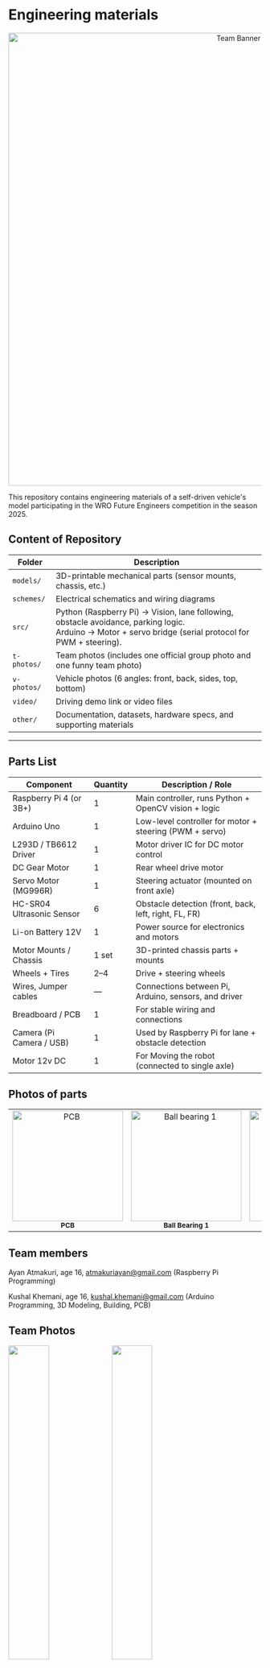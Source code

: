 Engineering materials
====


<p align="center">
  <img src="https://raw.githubusercontent.com/ayan-atm/WRO_FE_2025-26/main/other/TeamBanner.png" alt="Team Banner" width="900"/>
</p>

This repository contains engineering materials of a self-driven vehicle's model participating in the WRO Future Engineers competition in the season 2025.

## Content of Repository

| Folder     | Description |
|------------|-------------|
| `models/`  | 3D-printable mechanical parts (sensor mounts, chassis, etc.) |
| `schemes/` | Electrical schematics and wiring diagrams |
| `src/`     | Python (Raspberry Pi) → Vision, lane following, obstacle avoidance, parking logic.<br>Arduino → Motor + servo bridge (serial protocol for PWM + steering). |
| `t-photos/`| Team photos (includes one official group photo and one funny team photo) |
| `v-photos/`| Vehicle photos (6 angles: front, back, sides, top, bottom) |
| `video/`   | Driving demo link or video files |
| `other/`   | Documentation, datasets, hardware specs, and supporting materials |

---

##  Parts List

| Component                | Quantity | Description / Role                                     |
|--------------------------|----------|--------------------------------------------------------|
| Raspberry Pi 4 (or 3B+)  | 1        | Main controller, runs Python + OpenCV vision + logic   |
| Arduino Uno              | 1        | Low-level controller for motor + steering (PWM + servo)|
| L293D / TB6612 Driver    | 1        | Motor driver IC for DC motor control                   |
| DC Gear Motor            | 1        | Rear wheel drive motor                                 |
| Servo Motor (MG996R)     | 1        | Steering actuator (mounted on front axle)              |
| HC-SR04 Ultrasonic Sensor| 6        | Obstacle detection (front, back, left, right, FL, FR)  |
| Li-on Battery 12V        | 1        | Power source for electronics and motors                |
| Motor Mounts / Chassis   | 1 set    | 3D-printed chassis parts + mounts                      |
| Wheels + Tires           | 2–4      | Drive + steering wheels                                |
| Wires, Jumper cables     | —        | Connections between Pi, Arduino, sensors, and driver   |
| Breadboard / PCB         | 1        | For stable wiring and connections                      |
| Camera (Pi Camera / USB) | 1        | Used by Raspberry Pi for lane + obstacle detection     |
| Motor 12v DC             | 1        | For Moving the robot (connected to single axle)     |

<!-- Parts Gallery -->
<h2> Photos of parts</h2>

<table>
  <tr>
    <td align="center">
      <img src="other/PCB.jpeg" width="220" alt="PCB"><br/>
      <sub><b>PCB</b></sub>
    </td>
    <td align="center">
      <img src="other/Ball%20bearing%2020mmx40mm.jpg" width="220" alt="Ball bearing 1"><br/>
      <sub><b>Ball Bearing 1</b></sub>
    </td>
    <td align="center">
      <img src="other/Ball%20bearing%202.jpg" width="220" alt="Ball bearing 2"><br/>
      <sub><b>Ball Bearing 2</b></sub>
    </td>
    <td align="center">
      <img src="other/Motor%20Shield.webp" width="220" alt="Motor Shield"><br/>
      <sub><b>Motor Shield</b></sub>
    </td>
  </tr>
</table>

## Team members

Ayan Atmakuri, age 16, atmakuriayan@gmail.com 
(Raspberry Pi Programming)

Kushal Khemani, age 16, kushal.khemani@gmail.com
(Arduino Programming, 3D Modeling, Building, PCB)

## Team Photos

<img src="https://github.com/ayan-atm/WRO_FE_2025-26/raw/main/t-photos/Official%20Picture.jpeg" width="40%" height="40%"> <img src="https://github.com/ayan-atm/WRO_FE_2025-26/raw/main/t-photos/Funny%20Picture.png" width="40%" height="40%">

Ayan Atmakuri (Purple shirt), Kushal Khemani (Grey shirt with green collar)

##  Quick Overview

A vision-guided mini-vehicle using:

- **Raspberry Pi**: Computer vision (OpenCV), control logic (PD + FSM)  
- **Arduino Uno**: Motor and servo actuation, obstacle feedback  
- **Simple Serial Protocol**: Commands like `M <int>`, `SUS <us>`, `STOP`, `PING`  
- **Features**: Lane following, obstacle avoidance, auto-parking, HSV tuning, simulator.

# Introduction

This repository hosts the software and wiring for an autonomous robot car built for the **World Robot Olympiad 2025 – Future Engineers Challenge**.

The design leverages a **Raspberry Pi** for high-level perception and decision-making—handling lane detection, obstacle avoidance, color-coded behavior (e.g., pass red on the right, green on the left), and vision-guided parking—while an **Arduino Uno** handles real-time actuation of the DC drive motor and steering servo based on those decisions. This documentation provided a step-by-step process on how you can implement your own robot.

### System Workflow - We use this to set ground rules

1. **Vision & Perception (Raspberry Pi)**  
   - Captures camera frames and processes them for road lanes, colored markers, and parking bays.  
   - Runs a state machine with PD control logic, lap counting, and parking alignment commands.

2. **Control Communication**  
   - Sends steering (e.g., servo angle) and throttle (motor PWM) commands via serial to the Arduino.

3. **Motion Execution (Arduino)**  
   - Receives commands and outputs PWM for the motor driver (L293D/TB6612) and servo control for steering.

4. **Real World Performance**  
   - Car autonomously navigates laps, avoids obstacles, obeys color-based passing rules, executes turnarounds, and completes vision-guided parallel parking.



## 1. Mobility Management - finding what suits best 

Our vehicle’s mobility system has been engineered for robust, stable navigation across both Open and Obstacle Challenges in WRO 2025. The setup balances power, control precision, and sensor integration using reliable, competition-grade components.

### Motor Selection and Implementation

We selected a **12V DC gear motor rated at 300 RPM** for propulsion. The decision was based on:

* **High torque output**, necessary for low-speed maneuvers and quick directional changes
* Sufficient RPM to maintain speed while tracking lines or navigating walls
* Compatibility with the **L293D motor driver shield**, which allows:

  * PWM-based speed control via **digital pin D11**
  * Direction control via built-in 74HC595 shift register (internal use of D4, D7, D8, D12)

Only **Motor M1** on the shield is used, simplifying wiring and reducing interference with ultrasonic TRIG/ECHO pins.

### Steering Mechanism

Steering is handled by an **MG996R high-torque servo motor**, chosen for its:

* **Superior torque (up to 10kg.cm)**, ideal for precise control of front-wheel pivot steering
* Robust metal gears suitable for extended use and minor shocks
* Faster response time compared to standard 9g hobby servos

The servo is powered via a **dedicated buck converter set at 5V**, ensuring:

* Stable power supply without drawing current from the Arduino
* Protection against brownout during high-load movements

The servo signal is connected to **digital pin D9** and is controlled via the `Servo.h` library.

### Chassis and Component Mounting

The chassis is a **custom design** with cutouts and supports for:

* Arduino Uno + L293D Shield (stacked)
* Servo motor mounted at the front axle for steering
* Power bank or Li-ion battery for 12V supply
* Buck converter securely fixed for servo
* Ultrasonic sensors (6x) around the perimeter

The mounting design ensures:

* **Center of gravity remains low**, aiding stability
* **Balanced front-rear weight** to avoid drift or oversteer
* **Mechanical isolation** for sensor mounts to avoid vibration interference

### Engineering Principles Applied

* **Torque over speed**: The 300 RPM motor offers sufficient torque for all obstacle scenarios and allows smooth lap completion.
* **Proportional control via PWM** for both speed and steering adjustments.
* **Power isolation**: Servo draws from a separate buck, preventing logic voltage drops on Arduino.

Failsafe routines in the software monitor obstacle proximity. If all sensor readings drop below safe limits, the car **automatically reverses and adjusts angle** to prevent collision or deadlock.


## 2. Power and Sense Management - trying to be energy efficient

To enable robust autonomous operation across both the Open and Obstacle Challenges, our power and sensing systems were designed to be modular, efficient, and fail-safe. Key design goals included isolating high-power and logic domains, ensuring consistent voltage supply for sensitive components, and providing wide-angle situational awareness through sensor fusion.

---

### Power Management

#### Power Source:

The entire vehicle is powered by a **12V Li-ion battery**, chosen for its:

* High energy density
* Lightweight form factor
* Rechargeability
* Ability to sustain current surges required by motors and electronics

The battery feeds both high-power components and regulated subsystems via a **step-down (buck) converter**.

#### Voltage Regulation:

* **DC Motor (12V)**: Powered directly from the battery through an L293D motor shield.
* **Servo Motor (MG996R, 5V)**: Powered via a dedicated buck converter to ensure stable current and prevent voltage dips under load.
* **Arduino Uno & Logic Circuits**: Supplied via the 5V rail, either from USB or regulated output from the buck.
* **Raspberry Pi** (Obstacle Challenge): Powered separately or through a second buck converter, ensuring isolation from motor spikes.

This separation of power rails helps avoid brownouts, particularly during servo actuation or rapid motor speed changes. A common ground is maintained to ensure reliable sensor readings.

#### Safety Features:

* On/off switch to isolate the main supply
* Fuse protection inline with the Li-ion output
* Reverse polarity and surge protection via onboard diode


###  Sense Management

#### Sensor System:

The vehicle uses **six ultrasonic distance sensors (HC-SR04)** strategically positioned to cover:

* Forward path detection
* Side wall following and obstacle clearance
* Rear proximity awareness

These sensors were selected based on:

* Proven reliability and accuracy (2–400 cm range)
* Low cost and easy integration with Arduino
* Minimal power consumption (\~15 mA per sensor)

#### Sensor Strategy:

* **Open Challenge**: The sensors guide wall-following behavior and lap-count detection using distance thresholds and orientation cues.
* **Obstacle Challenge**: The sensors serve as secondary proximity detection, while the **Raspberry Pi + camera** handles traffic signs, colored zones, and advanced navigation through computer vision.

#### Power Consumption Considerations:

All sensors operate on 5V logic. Since each sensor draws minimal current, they are powered directly from the Arduino 5V output. The servo's power-hungry nature warranted a dedicated 5V supply via buck converter to avoid interference.


## 3. Obstacle Management - the main challenge

Obstacle management in our self-driving vehicle focuses on real-time detection, decision-making, and recovery strategies to navigate both static and dynamic obstacles with minimal latency and high reliability.

The only solution - a **hybrid approach**:

* **Ultrasonic sensors (Arduino-controlled)** for reactive proximity-based obstacle avoidance
* **Camera + Raspberry Pi (OpenCV)** for computer vision tasks such as detecting stop signs, colored zones, and “No Entry” paths

---

### Strategy Overview - what we found after a few long discussions

#### **Open Challenge (Arduino-only):**

* Use ultrasonic sensors to detect walls and gaps
* Follow the left wall to maintain direction
* Avoid close-range collisions using threshold values
* Perform a lap-count using sensor fusion
* Maintain consistent motion unless a fail-safe triggers

#### **Obstacle Challenge (Raspberry Pi + Arduino):**

* Raspberry Pi processes camera input for traffic sign recognition
* On detecting a STOP sign, Pi sends a signal to Arduino to pause
* If a colored zone or arrow sign is detected, Pi sends directional decisions
* Arduino reacts with real-time motor and steering commands
* Failsafes include “no echo” situations, timeout recovery, and realignment

---

### Flow Diagram - easy to interpret

```
[Start]
   |
   v
[Sensor Calibration]
   |
   v
[Wall Following Enabled] ←-------------------------\
   |                                              |
   v                                              |
[Obstacle Detected?] --Yes--> [Decision: Stop/Turn/Slow]
   |                                              |
  No                                              v
   |                                  [Resume Wall Following]
   v                                              |
[Zone Entry Detected?] --Yes--> [Trigger Zone Handling Logic]
   |                                              |
  No                                              v
   |                                  [Lap Count or Finish?]
   v                                              |
[Continue Movement] -----------------------------/
```

---

### Pseudocode (Obstacle Challenge) - we learnt this last year

```plaintext
Start
→ Initialize Arduino and Pi communication
→ Start camera stream and ultrasonic sensors
→ While lap count < 3:
    - Use ultrasonic sensors for wall following
    - If front obstacle distance < 15 cm:
        - Stop or steer away
    - If Pi detects STOP sign:
        - Pause 3 seconds
    - If Pi detects “turn right”:
        - Send servo signal to turn
    - If Pi detects color zone:
        - Change speed / behavior
→ After 3 laps, stop car
```

---

### Arduino Code Snippet (Obstacle Handling Logic) - OOP

// Inside loop()

```cpp
long distFC = readDistance(TRIG_FC, ECHO_FC);
long distL = readDistance(TRIG_L, ECHO_L);
long distR = readDistance(TRIG_R, ECHO_R);

// Wall following logic
if (distL < 15) {
  turnRight();
} else if (distL > 30) {
  turnLeft();
} else {
  goStraight();
}

// Obstacle ahead
if (distFC < 12) {
  stopCar();
  delay(800);
  turnRight();  // Basic evasive action
  delay(400);
}
```

---

### Raspberry Pi Role (Computer Vision)

The Pi runs OpenCV-based code to:

* Detect red signs
* Recognize arrows for directional instructions
* Identify colored zones using HSV masks

After classification, the Pi sends command signals to Arduino via serial:

* `"STOP"`, `"LEFT"`, `"RIGHT"`, etc.

The Arduino interprets these and adjusts movement accordingly.

---

### Failsafe Mechanisms

* **No echo recovery**: If no echo is received from a sensor for more than 3 reads, the car slows down and centers.
* **Stuck detection**: If the car hasn't moved in distance (based on rear sensors), it reverses for 1 second and retries.
* **Soft timeout**: If a lap takes longer than 2 minutes, the system logs an alert.
* **Reversing**: The car reverses if it is less than 15 cm from an obstacle.



# Arduino Pin Mapping for Self-Driving Car (WRO 2025) 

**This is what we decided upon...**

### 🔧 Motor (M1 via L293D Shield)
- **Speed (PWM):** `D11`  
- **Direction:** Handled internally by the shield’s 74HC595  
  *(Uses internal pins D4, D7, D8, D12 — do not control directly)*

---

### Servo Motor
- **Signal Pin:** `D9`

---

### Ultrasonic Sensors (6 Total)
> Echo lines are placed on analog pins `A0–A5` for cleaner signal and to free digital pins.  
> Trigger lines are assigned to available digital pins.


# Unit Testing 

These are standalone Arduino sketches to test individual subsystems (servo, motor, ultrasonic sensors) before integrating them together.  
Each can be copied into the Arduino IDE and uploaded separately.



### 1) Servo Sweep (D9)

Moves the steering **servo** smoothly from 0°→180°→0°.  
⚠️ **Important:** MG996R needs its own 5–6 V supply (≥3 A). Do not power from the Arduino 5 V pin.
Errors I made - did not use a buck converter to supply constant voltage and amps. This caused stuttering in the steering.

```cpp
#include <Servo.h>

Servo myServo;

void setup() {
  myServo.attach(9);   // Servo signal on D9 (power from external 5–6 V)
}

void loop() {
  // Sweep 0° -> 180°
  for (int pos = 0; pos <= 180; pos += 5) {
    myServo.write(pos);
    delay(50);
  }
  // Sweep back 180° -> 0°
  for (int pos = 180; pos >= 0; pos -= 5) {
    myServo.write(pos);
    delay(50);
  }
}

```
### 2) DC Motor on L293D Shield (M1)

Drives the M1 motor channel forward, stop, reverse, stop.

Note: generic L293D shields vary. This code assumes M1_DIR on D12 and M1_PWM on D3.
If your shield uses different pins, update the defines.
Errors I made - used the pins on the arduino that the motor shield was dependent on.
```cpp
// Test Motor at M1 on L293D Shield
int M1_DIR = 12;  // Direction pin for M1 (check your shield!)
int M1_PWM = 3;   // PWM pin for M1 speed

void setup() {
  pinMode(M1_DIR, OUTPUT);
  pinMode(M1_PWM, OUTPUT);
}

void loop() {
  // Forward
  digitalWrite(M1_DIR, HIGH);
  analogWrite(M1_PWM, 200);  // Speed (0-255)
  delay(2000);

  // Stop
  analogWrite(M1_PWM, 0);
  delay(1000);

  // Reverse
  digitalWrite(M1_DIR, LOW);
  analogWrite(M1_PWM, 200);
  delay(2000);

  // Stop
  analogWrite(M1_PWM, 0);
  delay(1000);
}
```  
### 3) Six Ultrasonic Sensors (HC-SR04)

Reads Front, Back, Left, Right, Diagonal-Front-Left, Diagonal-Front-Right.
All sensors share VCC → 5 V and GND → GND, each has its own TRIG/ECHO pins.
Errors I made - connecting the trig pins in one digital pin (for sequential reading). This made the program complex and led to crashing.
```cpp
// ------------------- Pin mappings -------------------
// ---- Ultrasonic Sensors ----
struct Ultrasonic {
  uint8_t trigPin;
  uint8_t echoPin;
  const char* name;
};

// Define all sensors with mapping
Ultrasonic sensors[] = {
  {2,  A0, "Front-Center"},
  {3,  A1, "Front-Left Diagonal"},
  {5,  A2, "Front-Right Diagonal"},
  {6,  A3, "Left"},
  {10, A4, "Right"},
  {13, A5, "Back"}
};

long getDistance(uint8_t trigPin, uint8_t echoPin) {
  // Send trigger pulse
  digitalWrite(trigPin, LOW);
  delayMicroseconds(2);
  digitalWrite(trigPin, HIGH);
  delayMicroseconds(10);
  digitalWrite(trigPin, LOW);

  // Read echo time
  long duration = pulseIn(echoPin, HIGH, 20000); // timeout = 20ms (~3.4m range)

  // Convert to distance in cm
  long distance = duration * 0.034 / 2;
  return distance;
}

void setup() {
  Serial.begin(9600);

  // Initialize pins
  for (auto &s : sensors) {
    pinMode(s.trigPin, OUTPUT);
    pinMode(s.echoPin, INPUT);
  }

  Serial.println("Ultrasonic Sensor Test Started...");
}

void loop() {
  for (auto &s : sensors) {
    long d = getDistance(s.trigPin, s.echoPin);
    Serial.print(s.name);
    Serial.print(": ");
    if (d == 0) Serial.println("Out of range");
    else Serial.print(d), Serial.println(" cm");
  }

  Serial.println("--------------------");
  delay(500); // wait before next reading
}

```  
⚠️ Gotchas

Servo power: MG996R is high-torque; use a separate 5–6 V buck (≥3–5 A).

Motor shield pinouts: Check your shield silkscreen; some use D11/D3 for M1.

Grounding: Arduino GND, motor shield GND, buck GND, servo GND, and sensor GND must all be connected together.

Ultrasonic max range: 400 cm in the serial monitor means “no object detected.”

### 4) Modular Testing Code - because why not.
This code will involve all components required to run the robot in the first round.

It’s menu-driven over the Serial Monitor:

Press 1 → Servo sweep test

Press 2 → Motor forward/stop/reverse test

Press 3 → Live ultrasonic scan (all six)

Press 4 → Simple safety drive (forward, stop if front < 25 cm)

Press s → Stop motor immediately

Press h → Help menu

```cpp
/*
  Modular Test Suite: Motor (L293D M1) + Servo (D10) + 6x Ultrasonic
  - Board: Arduino Uno + Generic L293D Motor Shield
  - Motor: M1 (AFMotor abstracts shield pins)
  - Servo: MG996R signal on D10 (POWER FROM 5–6 V BUCK, not Arduino 5V!)
  - Ultrasonic: 6x HC-SR04, shared 5V/GND, individual TRIG/ECHO pins

  Controls (Serial Monitor @115200, "No line ending"):
    1 : Servo sweep
    2 : Motor test (FWD, STOP, REV)
    3 : Ultrasonic live scan (all 6)
    4 : Safety drive (forward; stop if front < 25 cm)
    s : Stop motor now
    h : Help
*/

#include <AFMotor.h>
#include <Servo.h>

// ------------------- Motor (L293D shield, M1) -------------------
AF_DCMotor motor1(1);   // M1 port on the shield

// ------------------- Servo (signal on D10) ----------------------
Servo steering;
const int SERVO_PIN = 10;
const int SERVO_CENTER = 90;
const int SERVO_SWEEP = 40; // ±40° from center

// ------------------- Ultrasonic pins ----------------------------
#define TRIG_F   2
#define ECHO_F   4

#define TRIG_B   5
#define ECHO_B   6

#define TRIG_L   7
#define ECHO_L   8

#define TRIG_R   A0   // D14
#define ECHO_R   A1   // D15

#define TRIG_DFL A2   // D16
#define ECHO_DFL A3   // D17

#define TRIG_DFR A4   // D18
#define ECHO_DFR A5   // D19

// ------------------- Modes --------------------------------------
enum Mode : uint8_t {
  IDLE = 0,
  SERVO_SWEEP_MODE,
  MOTOR_TEST_MODE,
  ULTRA_SCAN_MODE,
  SAFETY_DRIVE_MODE
};

Mode mode = IDLE;

// ------------------- Helpers ------------------------------------
long readDistanceCM(int trigPin, int echoPin) {
  digitalWrite(trigPin, LOW);
  delayMicroseconds(2);
  digitalWrite(trigPin, HIGH);
  delayMicroseconds(10);
  digitalWrite(trigPin, LOW);

  unsigned long duration = pulseIn(echoPin, HIGH, 30000UL); // timeout 30ms
  if (duration == 0) return 400; // no echo within window
  return duration / 58;          // µs → cm
}

struct Distances {
  long F, B, L, R, DFL, DFR;
};

Distances readAll() {
  Distances d;
  d.F   = readDistanceCM(TRIG_F,   ECHO_F);
  d.B   = readDistanceCM(TRIG_B,   ECHO_B);
  d.L   = readDistanceCM(TRIG_L,   ECHO_L);
  d.R   = readDistanceCM(TRIG_R,   ECHO_R);
  d.DFL = readDistanceCM(TRIG_DFL, ECHO_DFL);
  d.DFR = readDistanceCM(TRIG_DFR, ECHO_DFR);
  return d;
}

void printAll(const Distances& d) {
  Serial.print("F: ");   Serial.print(d.F);   Serial.print("  ");
  Serial.print("B: ");   Serial.print(d.B);   Serial.print("  ");
  Serial.print("L: ");   Serial.print(d.L);   Serial.print("  ");
  Serial.print("R: ");   Serial.print(d.R);   Serial.print("  ");
  Serial.print("DFL: "); Serial.print(d.DFL); Serial.print("  ");
  Serial.print("DFR: "); Serial.println(d.DFR);
}

// ------------------- Motor control wrappers ---------------------
void motorStop() {
  motor1.run(RELEASE);
}

void motorForward(uint8_t speed255) {
  motor1.setSpeed(speed255);
  motor1.run(FORWARD);
}

void motorBackward(uint8_t speed255) {
  motor1.setSpeed(speed255);
  motor1.run(BACKWARD);
}

// ------------------- UI -----------------------------------------
void printHelp() {
  Serial.println(F("\n=== Test Suite Controls ==="));
  Serial.println(F("1 : Servo sweep"));
  Serial.println(F("2 : Motor test (forward/stop/reverse)"));
  Serial.println(F("3 : Ultrasonic live scan"));
  Serial.println(F("4 : Safety drive (stop if front < 25 cm)"));
  Serial.println(F("s : Stop motor"));
  Serial.println(F("h : Help\n"));
}

void setMode(Mode m) {
  mode = m;
  switch (mode) {
    case IDLE:               Serial.println(F("[MODE] IDLE")); break;
    case SERVO_SWEEP_MODE:   Serial.println(F("[MODE] SERVO SWEEP")); break;
    case MOTOR_TEST_MODE:    Serial.println(F("[MODE] MOTOR TEST")); break;
    case ULTRA_SCAN_MODE:    Serial.println(F("[MODE] ULTRASONIC SCAN")); break;
    case SAFETY_DRIVE_MODE:  Serial.println(F("[MODE] SAFETY DRIVE")); break;
  }
}

// ------------------- Setup --------------------------------------
void setup() {
  Serial.begin(115200);

  // Servo
  steering.attach(SERVO_PIN);
  steering.write(SERVO_CENTER);

  // Motor
  motorStop();           // ensure stopped
  motor1.setSpeed(0);

  // Ultrasonic pinModes
  pinMode(TRIG_F, OUTPUT);   pinMode(ECHO_F, INPUT);
  pinMode(TRIG_B, OUTPUT);   pinMode(ECHO_B, INPUT);
  pinMode(TRIG_L, OUTPUT);   pinMode(ECHO_L, INPUT);
  pinMode(TRIG_R, OUTPUT);   pinMode(ECHO_R, INPUT);
  pinMode(TRIG_DFL, OUTPUT); pinMode(ECHO_DFL, INPUT);
  pinMode(TRIG_DFR, OUTPUT); pinMode(ECHO_DFR, INPUT);

  printHelp();
  setMode(IDLE);
}

// ------------------- Mode state vars ----------------------------
unsigned long t0 = 0;
int sweepDir = +1;
int servoPos = SERVO_CENTER;

// For motor test steps
uint8_t motorStep = 0;
unsigned long motorTimer = 0;

// ------------------- Loop ---------------------------------------
void loop() {
  // ---- Serial command handling ----
  if (Serial.available()) {
    char c = Serial.read();
    if (c == '1') setMode(SERVO_SWEEP_MODE);
    else if (c == '2') { motorStep = 0; motorTimer = 0; setMode(MOTOR_TEST_MODE); }
    else if (c == '3') setMode(ULTRA_SCAN_MODE);
    else if (c == '4') setMode(SAFETY_DRIVE_MODE);
    else if (c == 's') { motorStop(); Serial.println(F("[MOTOR] STOP")); }
    else if (c == 'h') printHelp();
  }

  // ---- Mode behaviors ----
  switch (mode) {
    case IDLE: {
      // idle: keep things safe
      motorStop();
      steering.write(SERVO_CENTER);
    } break;

    case SERVO_SWEEP_MODE: {
      // Non-blocking sweep: update every 20 ms
      unsigned long now = millis();
      if (now - t0 >= 20) {
        t0 = now;
        servoPos += sweepDir * 2;  // speed of sweep
        if (servoPos >= SERVO_CENTER + SERVO_SWEEP) { servoPos = SERVO_CENTER + SERVO_SWEEP; sweepDir = -1; }
        if (servoPos <= SERVO_CENTER - SERVO_SWEEP) { servoPos = SERVO_CENTER - SERVO_SWEEP; sweepDir = +1; }
        steering.write(servoPos);
      }
    } break;

    case MOTOR_TEST_MODE: {
      // Step through: FWD 2s → STOP 1s → REV 2s → STOP 1s → repeat
      unsigned long now = millis();
      if (motorStep == 0) {
        motorForward(200);
        Serial.println(F("[MOTOR] FORWARD @200"));
        motorTimer = now;
        motorStep = 1;
      } else if (motorStep == 1 && now - motorTimer >= 2000) {
        motorStop();
        Serial.println(F("[MOTOR] STOP"));
        motorTimer = now;
        motorStep = 2;
      } else if (motorStep == 2 && now - motorTimer >= 1000) {
        motorBackward(200);
        Serial.println(F("[MOTOR] BACKWARD @200"));
        motorTimer = now;
        motorStep = 3;
      } else if (motorStep == 3 && now - motorTimer >= 2000) {
        motorStop();
        Serial.println(F("[MOTOR] STOP"));
        motorTimer = now;
        motorStep = 4;
      } else if (motorStep == 4 && now - motorTimer >= 1000) {
        motorStep = 0; // loop again
      }
    } break;

    case ULTRA_SCAN_MODE: {
      // Print all sensor distances ~10 Hz
      static unsigned long lastPrint = 0;
      unsigned long now = millis();
      if (now - lastPrint >= 100) {
        lastPrint = now;
        Distances d = readAll();
        printAll(d);
      }
    } break;

    case SAFETY_DRIVE_MODE: {
      // Drive forward slowly; stop if front < 25 cm
      static unsigned long lastChk = 0;
      unsigned long now = millis();
      if (now - lastChk >= 100) {
        lastChk = now;
        long f = readDistanceCM(TRIG_F, ECHO_F);
        Serial.print(F("Front(cm): ")); Serial.println(f);
        if (f < 25) {
          motorStop();
          Serial.println(F("[SAFETY] Obstacle close → STOP"));
        } else {
          motorForward(140); // gentle cruise
        }
      }
      // Keep servo centered during this simple test
      steering.write(SERVO_CENTER);
    } break;
  }
}


```

  Wiring Notes:
  - Motor: connect to M1 on L293D shield; supply 6–12 V to shield VM/EXT PWR; GND common with Arduino.
  - Servo: D10 signal; POWER from separate 5–6 V buck (≥3–5 A). Tie buck GND to Arduino GND.
  - Ultrasonic: All VCC → 5 V, all GND → GND. TRIG/ECHO as defined above.
  - Common Ground: Battery –, shield GND, Arduino GND, both buck GNDs, sensor GND, servo GND MUST be common.



# Arduino Code – Square Track 3-Lap Challenge

This Arduino code powers a self-driving robot car to autonomously complete **3 laps on a square track** that contains both **interior and exterior walls**. It uses **6 ultrasonic sensors** to detect obstacles and implements a **left-wall-following algorithm** for navigation.

---

## Navigation Strategy

- **Wall Following Rule:** Left-hand rule – always keep the left wall within a specific distance range.
- **Obstacle Avoidance:** Uses `Front-Center`, `Left`, and `Right` sensors to detect and steer around walls.
- **Lap Detection:** When the robot re-enters a specific sensor pattern near the start zone (e.g., wall in front but no wall on left), a lap is counted.
- **Goal:** Complete 3 full laps and stop.

---

## Pin Configuration

| Component             | TRIG (Digital) | ECHO (Analog) |
|----------------------|----------------|---------------|
| Front-Center (FC)    | D2             | A0            |
| Front-Left Diagonal  | D3             | A1            |
| Front-Right Diagonal | D5             | A2            |
| Left (L)             | D6             | A3            |
| Right (R)            | D10            | A4            |
| Back (B)             | D13            | A5            |

- **Motor (M1):** PWM on D11 (Direction handled by L293D shield)
- **Servo:** Signal on D9

---

## Arduino Code with Explanation

### 1. Pin Mapping and Includes

We define all the pin assignments and include the Servo library to control the steering mechanism.

```cpp
#define TRIG_FC 2
#define ECHO_FC A0
#define TRIG_FLD 7
#define ECHO_FLD A1
#define TRIG_FRD 8
#define ECHO_FRD A2
#define TRIG_L 10
#define ECHO_L A3
#define TRIG_R 12
#define ECHO_R A4
#define TRIG_B 13
#define ECHO_B A5

#define MOTOR_PWM 11
#define SERVO_PIN 9
#define STBY 4 // used internally by the shield

#include <Servo.h>
````

---

### 2. Global Variables and Distance Reader

* `lapCount`: Tracks completed laps.
* `inStartZone`: Used to avoid double-counting laps.
* `readDistance()`: Generic ultrasonic reader using TRIG/ECHO logic.

```cpp
Servo steering;

int lapCount = 0;
bool inStartZone = false;
unsigned long lastLapTime = 0;

long readDistance(int trigPin, int echoPin) {
  digitalWrite(trigPin, LOW); delayMicroseconds(2);
  digitalWrite(trigPin, HIGH); delayMicroseconds(10);
  digitalWrite(trigPin, LOW);

  long duration = pulseIn(echoPin, HIGH, 30000); // 30ms timeout
  if (duration == 0) return 400;
  return duration / 58;
}
```

---

### 3. Basic Movement Commands

These functions control the car's direction and speed using the motor and servo.

```cpp
void moveForward() {
  analogWrite(MOTOR_PWM, 180);  // Set motor speed
}

void turnLeft() {
  steering.write(120);  // Servo turn left
}

void turnRight() {
  steering.write(60);   // Servo turn right
}

void goStraight() {
  steering.write(90);   // Servo center
}

void stopCar() {
  analogWrite(MOTOR_PWM, 0);  // Stop motor
}
```

---

### 4. Setup Routine

Sets pin modes and prepares the motor and servo.

```cpp
void setup() {
  Serial.begin(9600);

  pinMode(TRIG_FC, OUTPUT); pinMode(ECHO_FC, INPUT);
  pinMode(TRIG_FLD, OUTPUT); pinMode(ECHO_FLD, INPUT);
  pinMode(TRIG_FRD, OUTPUT); pinMode(ECHO_FRD, INPUT);
  pinMode(TRIG_L, OUTPUT); pinMode(ECHO_L, INPUT);
  pinMode(TRIG_R, OUTPUT); pinMode(ECHO_R, INPUT);
  pinMode(TRIG_B, OUTPUT); pinMode(ECHO_B, INPUT);

  pinMode(MOTOR_PWM, OUTPUT);
  steering.attach(SERVO_PIN);
  goStraight();  // Default orientation
}
```

---

### 5. Main Navigation Loop

The loop reads distances and makes steering decisions. It also monitors lap count based on a “start zone” condition.

```cpp
void loop() {
  long distFC = readDistance(TRIG_FC, ECHO_FC);
  long distL = readDistance(TRIG_L, ECHO_L);
  long distR = readDistance(TRIG_R, ECHO_R);
```

#### 🚩 Lap Detection Logic

This logic ensures that a lap is only counted when the robot passes through a specific condition: wall ahead but no left wall.

```cpp
  if (distFC < 20 && distL > 50 && (millis() - lastLapTime > 3000)) {
    if (!inStartZone) {
      lapCount++;
      Serial.print("Lap Completed: "); Serial.println(lapCount);
      lastLapTime = millis();
      inStartZone = true;
    }
  } else if (distFC > 30) {
    inStartZone = false;
  }
```

#### 🧭 Wall-Following Steering

Uses distance from the left wall to steer the car.

```cpp
  if (distL < 15) {
    turnRight();  // Too close to wall
  } else if (distL > 30) {
    turnLeft();   // Too far from wall
  } else {
    goStraight();
  }

  moveForward();  // Keep moving
```

#### 🛑 Stop After 3 Laps

```cpp
  if (lapCount >= 3) {
    stopCar();
    while (true) {
      Serial.println("Mission Complete!");
      delay(1000);
    }
  }

  delay(100);  // Loop pacing
}
```

---

## 🛠️ Customization Tips

| Goal                       | What to Adjust                         |
| -------------------------- | -------------------------------------- |
| More precise turning       | Tune `steering.write()` values         |
| Better lap detection       | Modify `distFC` and `distL` thresholds |
| Change wall-following side | Replace `distL` logic with `distR`     |
| Avoid diagonal corners     | Use FLD / FRD for early turns          |

---

## Optional Enhancements

* Add line sensors or camera for finish line detection
* Use PID for better steering control
* Switch to right-wall following by updating logic

---
FULL CODE (With Revisons)- 
```cpp
/*
  WRO 2025 – Open Challenge (Uno + L293D Shield v1 + Servo + 6x HC-SR04)
  - Left-wall following with proportional steering.
  - Failsafe: reverse + steer away, then continue.
*/

#include <Servo.h>
#include <AFMotor.h>   // Adafruit Motor Shield v1 (L293D + 74HC595)

// ---------- Pin Map (from photo) ----------
#define TRIG_FC 2     // Front-Center TRIG
#define ECHO_FC A0
#define TRIG_FLD 3    // Front-Left Diag TRIG
#define ECHO_FLD A1
#define TRIG_FRD 5    // Front-Right Diag TRIG
#define ECHO_FRD A2
#define TRIG_L 6      // Left TRIG
#define ECHO_L A3
#define TRIG_R 10     // Right TRIG
#define ECHO_R A4
#define TRIG_B 13     // Back TRIG
#define ECHO_B A5

#define SERVO_PIN 9   // Steering
// Motor M1 is on PWM D11 internally via the shield

// ---------- Objects ----------
AF_DCMotor motor(1);   // M1 on the L293D shield
Servo steering;

// ---------- Tunables ----------
const int   TARGET_CM        = 22;   // desired distance to left wall
const float KP               = 2.0;  // deg per cm error
const int   MAX_STEER_DEG    = 30;   // servo limit from center
const int   BASE_SPEED       = 180;  // 0..255
const int   SLOW_SPEED       = 140;
const int   REVERSE_SPEED    = 150;
const int   FRONT_BLOCK_CM   = 14;   // reverse trigger
const int   FRONT_CAUTION_CM = 25;   // slow down
const int   LAP_GATE_FC_CM   = 20;   // lap gate: wall ahead
const int   LAP_GATE_L_CM    = 50;   // lap gate: open left
const uint16_t ECHO_TIMEOUT  = 30000; // 30ms -> ~5m

// ---------- State ----------
int lapCount = 0;
bool inStartZone = false;
unsigned long lastLapStamp = 0;
unsigned long lastMoveStamp = 0;

// ---------- Helpers ----------
long readDistanceOnce(uint8_t trig, uint8_t echo) {
  pinMode(trig, OUTPUT);
  pinMode(echo, INPUT);

  digitalWrite(trig, LOW);  delayMicroseconds(2);
  digitalWrite(trig, HIGH); delayMicroseconds(10);
  digitalWrite(trig, LOW);

  unsigned long dur = pulseIn(echo, HIGH, ECHO_TIMEOUT);
  if (dur == 0) return 400;         // no echo
  return (long)(dur / 58);          // us -> cm
}

long readDistance(uint8_t trig, uint8_t echo) {
  // median of 3 for robustness
  long a = readDistanceOnce(trig, echo);
  long b = readDistanceOnce(trig, echo);
  long c = readDistanceOnce(trig, echo);
  // sort a,b,c quickly
  if (a > b) { long t=a; a=b; b=t; }
  if (b > c) { long t=b; b=c; c=t; }
  if (a > b) { long t=a; a=b; b=t; }
  return b; // median
}

void setSteerDeg(int delta) { // -MAX..+MAX relative to center
  if (delta < -MAX_STEER_DEG) delta = -MAX_STEER_DEG;
  if (delta >  MAX_STEER_DEG) delta =  MAX_STEER_DEG;
  steering.write(90 + delta);
}

void driveForward(uint8_t spd) {
  motor.setSpeed(spd);
  motor.run(FORWARD);
}

void driveBackward(uint8_t spd) {
  motor.setSpeed(spd);
  motor.run(BACKWARD);
}

void driveStop() {
  motor.setSpeed(0);
  motor.run(RELEASE);
}

void reverseAndTurn(bool preferRight) {
  // Step 1: reverse a bit
  driveBackward(REVERSE_SPEED);
  setSteerDeg(preferRight ? +MAX_STEER_DEG : -MAX_STEER_DEG);
  delay(280);

  // Step 2: swing forward away from obstacle
  driveForward(SLOW_SPEED);
  delay(320);

  // Step 3: straighten and resume
  setSteerDeg(0);
}

// ---------- Setup ----------
void setup() {
  Serial.begin(115200);

  pinMode(TRIG_FC, OUTPUT);  pinMode(ECHO_FC, INPUT);
  pinMode(TRIG_FLD, OUTPUT); pinMode(ECHO_FLD, INPUT);
  pinMode(TRIG_FRD, OUTPUT); pinMode(ECHO_FRD, INPUT);
  pinMode(TRIG_L, OUTPUT);   pinMode(ECHO_L, INPUT);
  pinMode(TRIG_R, OUTPUT);   pinMode(ECHO_R, INPUT);
  pinMode(TRIG_B, OUTPUT);   pinMode(ECHO_B, INPUT);

  steering.attach(SERVO_PIN);
  setSteerDeg(0);

  motor.setSpeed(0);
  motor.run(RELEASE);

  delay(300);
  lastMoveStamp = millis();
}

// ---------- Main Loop ----------
void loop() {
  // Read key distances
  long dFC = readDistance(TRIG_FC, ECHO_FC);
  long dL  = readDistance(TRIG_L,  ECHO_L);
  long dR  = readDistance(TRIG_R,  ECHO_R);

  // ----- Lap gate (simple pattern: wall ahead + open left) -----
  if (dFC < LAP_GATE_FC_CM && dL > LAP_GATE_L_CM && (millis() - lastLapStamp > 3000)) {
    if (!inStartZone) {
      lapCount++;
      Serial.print("Lap completed: "); Serial.println(lapCount);
      lastLapStamp = millis();
      inStartZone = true;
    }
  } else if (dFC > (LAP_GATE_FC_CM + 10)) {
    inStartZone = false;
  }

  // ----- Failsafe: reverse + turn (do NOT stop and wait) -----
  if (dFC < FRONT_BLOCK_CM) {
    bool roomOnRight = (dR > dL);  // choose freer side
    reverseAndTurn(roomOnRight);
  }

  // ----- Proportional steering on left wall -----
  int error = TARGET_CM - (int)dL;                   // +ve if too far from wall
  int steerDeg = (int)(KP * error);                  // convert to degrees
  if (steerDeg >  MAX_STEER_DEG) steerDeg =  MAX_STEER_DEG;
  if (steerDeg < -MAX_STEER_DEG) steerDeg = -MAX_STEER_DEG;
  setSteerDeg(steerDeg);

  // Speed policy: slow if close to front wall
  int spd = (dFC < FRONT_CAUTION_CM) ? SLOW_SPEED : BASE_SPEED;
  driveForward(spd);

  // ----- Mission end -----
  if (lapCount >= 3) {
    driveStop();
    setSteerDeg(0);
    // Keep printing but do not block; judges can see it's done
    static bool once = false;
    if (!once) { Serial.println("Mission complete (3 laps)."); once = true; }
    delay(200);
    return;
  }

  delay(50);
}


```
## **Now we shall be using a Raspberry Pi too.**

_**NOTE**_ From Kushal Khemani - This robot was made in less than 3 weeks (due to school examinations and SAT prep for both team members).

# Getting Started

Ayan and I ( Kushal Khemani) had absolutely no idea how to use a Raspberry Pi when we first started working with it. At the beginning, even basic tasks like flashing the OS onto an SD card or connecting it to a monitor felt overwhelming. To figure things out, we relied on a few YouTube tutorials that broke the process down step by step. Slowly, by following along with these resources, we gained confidence and were able to start experimenting with the Pi ourselves.

**Helpful videos we used:**

1. [Guide on setting up a Raspberry Pi 4](https://www.youtube.com/watch?v=ntaXWS8Lk34)
2. [Installing Raspberry Pi OS](https://www.youtube.com/watch?v=ntLJmHOJ0ME)
3. [Beginner-friendly tutorial on GPIO pins](https://www.youtube.com/watch?v=H1lxZweM52U)

Since I had just moved houses and all my electronics were still at my old place, I had to figure out how to use the Raspberry Pi without a keyboard or monitor. I ended up setting it up for headless operation, which means accessing it remotely from my laptop over Wi-Fi. By enabling SSH and using a tool like PuTTY or the built-in terminal, I could control the Pi entirely from my computer. This allowed me to run commands, install software, and experiment with projects without needing the physical peripherals. It was a lifesaver while I waited to get my setup back from the old house.

This is what we did - 

### **Step 1: Download Raspberry Pi OS**

1. Go to the [Raspberry Pi Software page](https://www.raspberrypi.com/software/).
2. Download **Raspberry Pi OS Lite** (no desktop required, smaller and faster for headless use).

---

### **Step 2: Flash the OS to the SD Card**

1. Download and install **Raspberry Pi Imager** or **Balena Etcher** on your computer.
2. Insert your SD card.
3. Open the imager/etcher → select the OS image → select the SD card → flash.
4. Wait until the process finishes.

---

### **Step 3: Enable SSH**

1. After flashing, open the SD card folder on your computer.
2. In the **root directory** (the main folder), create a blank file named:

```
ssh
```

(no extension, all lowercase).
3\. This will allow you to remotely access the Pi using SSH.

---

### **Step 4: Connect to Wi-Fi**

1. In the same SD card root directory, create a file called:

```
wpa_supplicant.conf
```

2. Open it with a text editor and add:

```conf
country=IN
ctrl_interface=DIR=/var/run/wpa_supplicant GROUP=netdev
update_config=1

network={
    ssid="YOUR_WIFI_SSID"
    psk="YOUR_WIFI_PASSWORD"
    key_mgmt=WPA-PSK
}
```

3. Replace `YOUR_WIFI_SSID` and `YOUR_WIFI_PASSWORD` with your network info.
4. Save the file. This will let your Pi connect to Wi-Fi on boot.

---

### **Step 5: Boot the Raspberry Pi**

1. Insert the SD card into the Pi.
2. Connect power.
3. Wait 2–3 minutes for it to boot and connect to Wi-Fi.

---

### **Step 6: Find the Pi’s IP Address**

* Option 1: Log into your router and check connected devices.
* Option 2: Use a phone app like **Fing** to scan your Wi-Fi network.
* Look for a device named `raspberrypi`. Note the IP address (e.g., `192.168.1.5`).

---

### **Step 7: Connect via SSH**

* **On Windows:** Use [PuTTY](https://www.putty.org/)

  1. Open PuTTY → enter the Pi’s IP → Port = 22 → SSH → Open.
  2. Login with username: `pi`, password: `raspberry`.

* **On Mac/Linux:** Open Terminal and type:

```bash
ssh pi@<Pi_IP_address>
```

(e.g., `ssh pi@192.168.1.5`)

* Enter password: `raspberry`.

---

### **Step 8: Update Your Pi**

Once connected, run:

```bash
sudo apt update
sudo apt upgrade -y
```

This ensures your Pi has the latest software.

## Setting up VSCode


### **Step 1: Install VS Code and Remote SSH Extension**

1. Make sure **Visual Studio Code** is installed on your computer: [VS Code Download](https://code.visualstudio.com/).
2. Open VS Code → go to **Extensions (Ctrl+Shift+X)** → search for **Remote - SSH** → install it.

---

### **Step 2: Connect VS Code to Raspberry Pi via SSH**

1. Press `F1` → type **Remote-SSH: Connect to Host…** → select **Add New SSH Host**.
2. Enter your SSH connection:

```bash
ssh pi@<Pi_IP_address>
```

Example: `ssh pi@192.168.1.5`
3\. Choose the default SSH config file location when prompted.
4\. Once added, select the host → VS Code will open a new window connected to your Pi.
5\. Enter password: `raspberry`.

Now your VS Code is **directly running on the Pi**, even though it’s headless.

---

### **Step 3: Open or Create a Project**

1. In the new VS Code window, go to **File → Open Folder** → navigate to a folder on your Pi (e.g., `/home/pi/projects`).
2. You can now **create new Python, C++, or Arduino files** here.

---

### **Step 4: Upload/Run Code**

* Any file you save in VS Code is automatically on your Pi.
* To run Python code, open the terminal in VS Code (\`Ctrl+\`\`) and run:

```bash
python3 myfile.py
```

* For C++ or other languages, you can compile/run the code directly in the terminal.

---

### **Step 5 (Optional): Sync Local Folder to Pi**

If you want to edit files locally and upload automatically:

1. Install **SFTP extension** in VS Code.
2. Configure it with your Pi’s IP, username `pi`, password `raspberry`.
3. Every time you save locally, it uploads to the Pi automatically.





```bash
cd src/
python3 wro.py sim                      # Run in simulator
python3 wro.py hsv_tuner                # Adjust HSV thresholds
python3 wro.py cam --dry-run            # Camera mode without motors
python3 wro.py cam --port /dev/ttyACM0 --baud 115200  # Full deployment with Arduino
